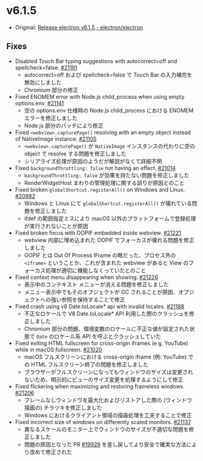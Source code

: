 # v6.1.5

- Original: [Release electron v6.1.5 - electron/electron](https://github.com/electron/electron/releases/tag/v6.1.5)

## Fixes

- Disabled Touch Bar typing suggestions with autocorrect=off and spellcheck=false. [#21191](https://github.com/electron/electron/pull/21191)
  - autocorrect=off および spellcheck=false で Touch Bar の入力補完を無効にしました
  - Chromium 部分の修正
- Fixed ENOMEM error with Node.js child_process when using empty options.env. [#21141](https://github.com/electron/electron/pull/21141)
  - 空の options.env 仕様時の Node.js child_process における ENOMEM エラーを修正しました
  - Node.js 部分のパッチにより修正
- Fixed `<webview>.capturePage()` resolving with an empty object instead of NativeImage instance. [#21105](https://github.com/electron/electron/pull/21105)
  - `<webview>.capturePage()` が `NativeImage` インスタンスの代わりに空の object で resolve する問題を修正しました
  - シリアライズ処理が原因のようだが解説がなくて詳細不明
- Fixed `backgroundThrottling: false` not having an effect. [#21014](https://github.com/electron/electron/pull/21014)
  - `backgroundThrottling: false` が効果を持たない問題を修正しました
  - RenderWidgetHost まわりの管理処理に関する誤りが原因とのこと
- Fixed broken `globalShortcut.registerAll()` on Windows and Linux. [#20982](https://github.com/electron/electron/pull/20982)
  - Windows と Linux にて `globalShortcut.registerAll()` が壊れている問題を修正しました
  - ifdef の範囲指定ミスにより macOS 以外のプラットフォームで登録処理が実行されないことが原因
- Fixed broken focus with OOPIF embedded inside webview. [#21221](https://github.com/electron/electron/pull/21221)
  - webview 内部に埋め込まれた OOPIF でフォーカスが壊れる問題を修正しました
  - OOPIF とは Out Of Process IFrame の略だった、プロセス外の `<iframe>` ということか、これが含まれた webview があると View のフォーカス処理が適切に機能しなくっていたとのこと
- Fixed context menu disappearing when showing. [#21226](https://github.com/electron/electron/pull/21226)
  - 表示中のコンテキスト メニューが消える問題を修正しました
  - メニュー表示中でもそのオブジェクトが GC されることが原因、オブジェクトへの強い参照を保持することで修正
- Fixed crash using v8 Date.toLocale* api with invalid locales. [#21188](https://github.com/electron/electron/pull/21188)
  - 不正なロケールで V8 Date.toLocale* API 利用した際のクラッシュを修正しました
  - Chromium 部分の問題、環境変数のロケールに不正な値が設定された状態で `Date` のロケール系 API を呼ぶとクラッシュしていた
- Fixed exiting HTML fullscreen for cross-origin iframes (e.g. YouTube) while in macOS fullscreen. [#21020](https://github.com/electron/electron/pull/21020)
  - macOS フルスクリーンにおける cross-origin iframe (例: YouTube) での HTML フルスクリーン終了の問題を修正しました
  - ブラウザーがフルスクリーンになってもウィンドウのサイズは変更されないため、明示的にビューのサイズ変更を処理するようにして修正
- Fixed flickering when maximizing and restoring frameless windows. [#21206](https://github.com/electron/electron/pull/21206)
  - フレームなしウィンドウを最大化およびリストアした際の (ウィンドウ描画の) チラツキを修正しました
  - Windows におけるクライアント領域の描画処理を工夫することで修正
- Fixed incorrect size of windows on differently scaled monitors. [#21137](https://github.com/electron/electron/pull/21137)
  - 異なるスケールのモニター上でウィンドウのサイズが不適切な問題を修正しました
  - 問題の原因となった PR [#19928](https://github.com/electron/electron/pull/19928) を差し戻してより安全で確実な方法により改めて修正された
